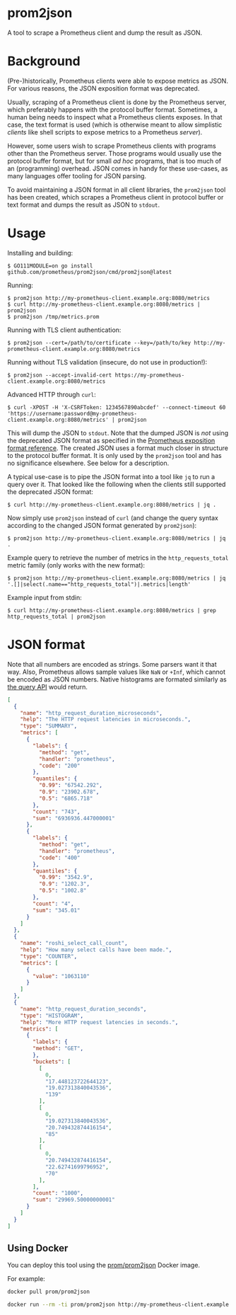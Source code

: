 prom2json
=========

A tool to scrape a Prometheus client and dump the result as JSON.

# Background

(Pre-)historically, Prometheus clients were able to expose metrics as
JSON. For various reasons, the JSON exposition format was deprecated.

Usually, scraping of a Prometheus client is done by the Prometheus
server, which preferably happens with the protocol buffer
format. Sometimes, a human being needs to inspect what a Prometheus
clients exposes. In that case, the text format is used (which is
otherwise meant to allow simplistic _clients_ like shell scripts to
expose metrics to a Prometheus _server_).

However, some users wish to scrape Prometheus clients with programs
other than the Prometheus server. Those programs would usually use the
protocol buffer format, but for small _ad hoc_ programs, that is too
much of an (programming) overhead. JSON comes in handy for these
use-cases, as many languages offer tooling for JSON parsing.

To avoid maintaining a JSON format in all client libraries, the
`prom2json` tool has been created, which scrapes a Prometheus client
in protocol buffer or text format and dumps the result as JSON to
`stdout`.

# Usage

Installing and building:

    $ GO111MODULE=on go install github.com/prometheus/prom2json/cmd/prom2json@latest

Running:

    $ prom2json http://my-prometheus-client.example.org:8080/metrics
    $ curl http://my-prometheus-client.example.org:8080/metrics | prom2json
    $ prom2json /tmp/metrics.prom
    
Running with TLS client authentication:

    $ prom2json --cert=/path/to/certificate --key=/path/to/key http://my-prometheus-client.example.org:8080/metrics
    
Running without TLS validation (insecure, do not use in production!):

    $ prom2json --accept-invalid-cert https://my-prometheus-client.example.org:8080/metrics
    
Advanced HTTP through `curl`:

    $ curl -XPOST -H 'X-CSRFToken: 1234567890abcdef' --connect-timeout 60 'https://username:password@my-prometheus-client.example.org:8080/metrics' | prom2json

This will dump the JSON to `stdout`. Note that the dumped JSON is
_not_ using the deprecated JSON format as specified in the
[Prometheus exposition format
reference](https://docs.google.com/document/d/1ZjyKiKxZV83VI9ZKAXRGKaUKK2BIWCT7oiGBKDBpjEY/edit?usp=sharing). The
created JSON uses a format much closer in structure to the protocol
buffer format. It is only used by the `prom2json` tool and has no
significance elsewhere. See below for a description.

A typical use-case is to pipe the JSON format into a tool like `jq` to
run a query over it. That looked like the following when the clients
still supported the deprecated JSON format:

    $ curl http://my-prometheus-client.example.org:8080/metrics | jq .

Now simply use `prom2json` instead of `curl` (and change the query
syntax according to the changed JSON format generated by `prom2json`):

    $ prom2json http://my-prometheus-client.example.org:8080/metrics | jq .

Example query to retrieve the number of metrics in the `http_requests_total` metric family (only works with the new format):

    $ prom2json http://my-prometheus-client.example.org:8080/metrics | jq '.[]|select(.name=="http_requests_total")|.metrics|length'

Example input from stdin:

    $ curl http://my-prometheus-client.example.org:8080/metrics | grep http_requests_total | prom2json

# JSON format

Note that all numbers are encoded as strings. Some parsers want it
that way. Also, Prometheus allows sample values like `NaN` or `+Inf`,
which cannot be encoded as JSON numbers.
Native histograms are formated similarly as [the query 
API](https://prometheus.io/docs/prometheus/latest/querying/api/#native-histograms) 
would return.

```json
[
  {
    "name": "http_request_duration_microseconds",
    "help": "The HTTP request latencies in microseconds.",
    "type": "SUMMARY",
    "metrics": [
      {
        "labels": {
          "method": "get",
          "handler": "prometheus",
          "code": "200"
        },
        "quantiles": {
          "0.99": "67542.292",
          "0.9": "23902.678",
          "0.5": "6865.718"
        },
        "count": "743",
        "sum": "6936936.447000001"
      },
      {
        "labels": {
          "method": "get",
          "handler": "prometheus",
          "code": "400"
        },
        "quantiles": {
          "0.99": "3542.9",
          "0.9": "1202.3",
          "0.5": "1002.8"
        },
        "count": "4",
        "sum": "345.01"
      }
    ]
  },
  {
    "name": "roshi_select_call_count",
    "help": "How many select calls have been made.",
    "type": "COUNTER",
    "metrics": [
      {
        "value": "1063110"
      }
    ]
  },
  {
    "name": "http_request_duration_seconds",
    "type": "HISTOGRAM",
    "help": "More HTTP request latencies in seconds.",
    "metrics": [
      {
        "labels": {
        "method": "GET",
        },
        "buckets": [
          [
            0,
            "17.448123722644123",
            "19.027313840043536",
            "139"
          ],
          [
            0,
            "19.027313840043536",
            "20.749432874416154",
            "85"
          ],
          [
            0,
            "20.749432874416154",
            "22.62741699796952",
            "70"
          ],
        ],
        "count": "1000",
        "sum": "29969.50000000001"
      }
    ]
  }
]
```

## Using Docker

You can deploy this tool using the [prom/prom2json](https://registry.hub.docker.com/r/prom/prom2json/) Docker image.

For example:

```bash
docker pull prom/prom2json

docker run --rm -ti prom/prom2json http://my-prometheus-client.example.org:8080/metrics
```
